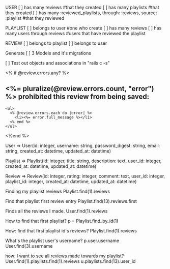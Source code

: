 USER
[ ] has many reviews #that they created
[ ] has many playlists #that they created 
[ ] has many :reviewed_playlists, through: :reviews, source: :playlist #that they reviewed

PLAYLIST
[ ] belongs to user #one who create 
[ ] has many reviews
[ ] has many users through reviews #users that have reviewed the playlist

REVIEW
[ ] belongs to playlist
[ ] belongs to user

Generate 
[ ] 3 Models and it's migrations

[ ] Test out objects and associations in "rails c -s"

<% if @review.errors.any? %>
  <div id="error_explanation">
    <h2><%= pluralize(@review.errors.count, "error") %> prohibited this review from being saved:</h2>

    <ul>
      <% @review.errors.each do |error| %>
        <li><%= error.full_message %></li>
      <% end %>
    </ul>
  </div>
  <%end %>

  
User  => User(id: integer, username: string, password_digest: string, email: string, created_at: datetime, updated_at: datetime) 

Playlist => Playlist(id: integer, title: string, description: text, user_id: integer, created_at: datetime, updated_at: datetime) 

Review => Review(id: integer, rating: integer, comment: text, user_id: integer, playlist_id: integer, created_at: datetime, updated_at: datetime) 


Finding my playlist reviews
 Playlist.find(1).reviews

Find that playlist first review entry
Playlist.find(13).reviews.first

Finds all the reviews I made.
User.find(1).reviews

How to find that first playlist?
p = Playlist.find_by_id(1)

How: find that first playlist id's reviews?
Playlist.find(1).reviews


What's the playlist user's username?
p.user.username 
User.find(3).username

how: I want to see all reviews made towards my playlist?
User.find(1).playlists.find(1).reviews
 u.playlists.find(13).user_id
 <!-- => #<ActiveRecord::Associations::CollectionProxy [#<Review id: 1, rating: 4, comment: "a recommendation", user_id: 1, playlist_id: 1, created_at: "2021-02-10 06:4 -->


 